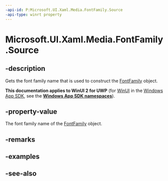 ```yaml
---
-api-id: P:Microsoft.UI.Xaml.Media.FontFamily.Source
-api-type: winrt property
---
```


<!-- Property syntax
public string Source { get; }
-->

# Microsoft.UI.Xaml.Media.FontFamily.Source

## -description
Gets the font family name that is used to construct the [FontFamily](fontfamily.md) object.

**This documentation applies to WinUI 2 for UWP** (for [WinUI](/windows/apps/winui/winui3/) in the [Windows App SDK](/windows/apps/windows-app-sdk/), see the **[Windows App SDK namespaces](/windows/windows-app-sdk/api/winrt/)**).

## -property-value
The font family name of the [FontFamily](fontfamily.md) object.

## -remarks

## -examples

## -see-also
